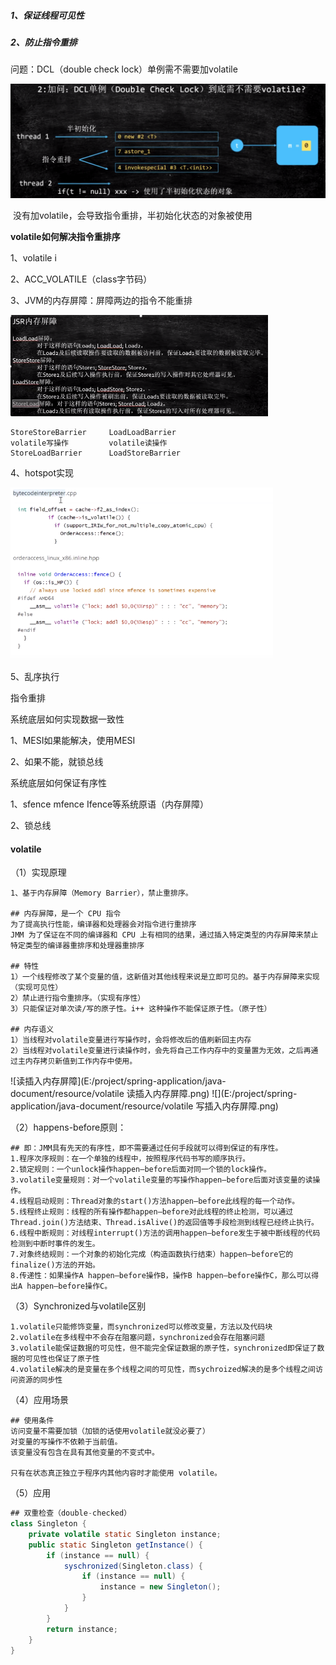 ##### 1、保证线程可见性

##### 2、防止指令重排

问题：DCL（double check lock）单例需不需要加volatile

<img src="../../resource/DCL单例与volatile.png" style="zoom: 50%;" />

​		没有加volatile，会导致指令重排，半初始化状态的对象被使用



**volatile如何解决指令重排序**

1、volatile i

2、ACC_VOLATILE（class字节码）

3、JVM的内存屏障：屏障两边的指令不能重排

<img src="../../resource/JSR内存屏障.png" style="zoom:50%;" />

```
StoreStoreBarrier	  LoadLoadBarrier
volatile写操作			volatile读操作
StoreLoadBarrier	  LoadStoreBarrier
```

4、hotspot实现

<img src="../../resource/volatile的hotspot实现.png" style="zoom:70%;" />

5、乱序执行









指令重排





系统底层如何实现数据一致性

1、MESI如果能解决，使用MESI

2、如果不能，就锁总线



系统底层如何保证有序性

1、sfence mfence Ifence等系统原语（内存屏障）

2、锁总线





#### volatile

（1）实现原理

```shell
1、基于内存屏障（Memory Barrier），禁止重排序。

## 内存屏障，是一个 CPU 指令
为了提高执行性能，编译器和处理器会对指令进行重排序
JMM 为了保证在不同的编译器和 CPU 上有相同的结果，通过插入特定类型的内存屏障来禁止特定类型的编译器重排序和处理器重排序

## 特性
1）一个线程修改了某个变量的值，这新值对其他线程来说是立即可见的。基于内存屏障来实现（实现可见性）
2）禁止进行指令重排序。（实现有序性）
3）只能保证对单次读/写的原子性。i++ 这种操作不能保证原子性。（原子性）

## 内存语义
1）当线程对volatile变量进行写操作时，会将修改后的值刷新回主内存
2）当线程对volatile变量进行读操作时，会先将自己工作内存中的变量置为无效，之后再通过主内存拷贝新值到工作内存中使用。

```

![读插入内存屏障](E:/project/spring-application/java-document/resource/volatile 读插入内存屏障.png)      ![](E:/project/spring-application/java-document/resource/volatile 写插入内存屏障.png)

（2）happens-before原则：

```shell
## 即：JMM具有先天的有序性，即不需要通过任何手段就可以得到保证的有序性。
1.程序次序规则：在一个单独的线程中，按照程序代码书写的顺序执行。
2.锁定规则：一个unlock操作happen—before后面对同一个锁的lock操作。
3.volatile变量规则：对一个volatile变量的写操作happen—before后面对该变量的读操作。
4.线程启动规则：Thread对象的start()方法happen—before此线程的每一个动作。
5.线程终止规则：线程的所有操作都happen—before对此线程的终止检测，可以通过Thread.join()方法结束、Thread.isAlive()的返回值等手段检测到线程已经终止执行。
6.线程中断规则：对线程interrupt()方法的调用happen—before发生于被中断线程的代码检测到中断时事件的发生。
7.对象终结规则：一个对象的初始化完成（构造函数执行结束）happen—before它的finalize()方法的开始。
8.传递性：如果操作A happen—before操作B，操作B happen—before操作C，那么可以得出A happen—before操作C。
```

（3）Synchronized与volatile区别

```gfm
1.volatile只能修饰变量，而synchronized可以修改变量，方法以及代码块
2.volatile在多线程中不会存在阻塞问题，synchronized会存在阻塞问题
3.volatile能保证数据的可见性，但不能完全保证数据的原子性，synchronized即保证了数据的可见性也保证了原子性
4.volatile解决的是变量在多个线程之间的可见性，而sychroized解决的是多个线程之间访问资源的同步性
```

（4）应用场景

```shell
## 使用条件
访问变量不需要加锁（加锁的话使用volatile就没必要了）
对变量的写操作不依赖于当前值。
该变量没有包含在具有其他变量的不变式中。

只有在状态真正独立于程序内其他内容时才能使用 volatile。
```

（5）应用

```java
## 双重检查（double-checked）
class Singleton {
    private volatile static Singleton instance;
    public static Singleton getInstance() {
        if (instance == null) {
            syschronized(Singleton.class) {
                if (instance == null) {
                    instance = new Singleton();
                }
            }
        }
        return instance;
    } 
}
```

